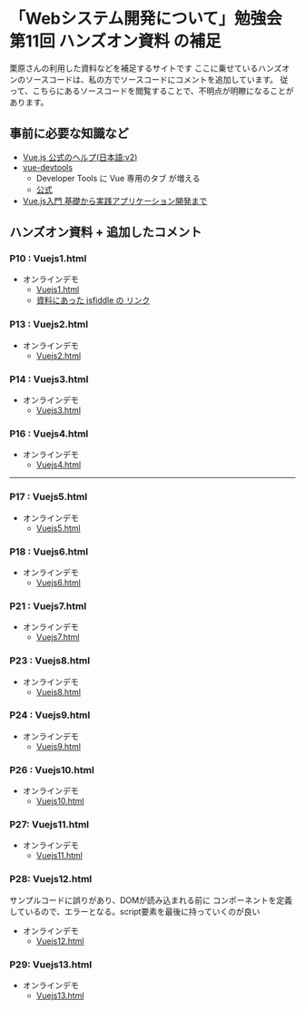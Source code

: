 # 「Webシステム開発について」勉強会第11回 ハンズオン資料 の補足

栗原さんの利用した資料などを補足するサイトです
ここに乗せているハンズオンのソースコードは、私の方でソースコードにコメントを追加しています。
従って、こちらにあるソースコードを閲覧することで、不明点が明瞭になることがあります。


## 事前に必要な知識など

- [Vue.js 公式のヘルプ(日本語:v2)](https://jp.vuejs.org/v2/guide/index.html)
- [vue-devtools](https://chrome.google.com/webstore/detail/vuejs-devtools/nhdogjmejiglipccpnnnanhbledajbpd)
  - Developer Tools に Vue 専用のタブ が増える
  - [公式](https://github.com/vuejs/vue-devtools)
- [Vue.js入門 基礎から実践アプリケーション開発まで](https://www.amazon.co.jp/dp/B07J6FP6NQ/)



## ハンズオン資料 + 追加したコメント

### P10 : Vuejs1.html

- オンラインデモ
  - [Vuejs1.html](https://ces-shiraishi.github.io/kurihara-training-part11/Vuejs1.html)
  - [資料にあった jsfiddle の リンク](https://jsfiddle.net/9k1gbyrc)




### P13 : Vuejs2.html

- オンラインデモ
  - [Vuejs2.html](https://ces-shiraishi.github.io/kurihara-training-part11/Vuejs2.html)



### P14 : Vuejs3.html

- オンラインデモ
  - [Vuejs3.html](https://ces-shiraishi.github.io/kurihara-training-part11/Vuejs3.html)



### P16 : Vuejs4.html

- オンラインデモ
  - [Vuejs4.html](https://ces-shiraishi.github.io/kurihara-training-part11/Vuejs4.html)


-----------------------


### P17 : Vuejs5.html

- オンラインデモ
  - [Vuejs5.html](https://ces-shiraishi.github.io/kurihara-training-part11/Vuejs5.html)



### P18 : Vuejs6.html

- オンラインデモ
  - [Vuejs6.html](https://ces-shiraishi.github.io/kurihara-training-part11/Vuejs6.html)



### P21 : Vuejs7.html

- オンラインデモ
  - [Vuejs7.html](https://ces-shiraishi.github.io/kurihara-training-part11/Vuejs7.html)



### P23 : Vuejs8.html

- オンラインデモ
  - [Vuejs8.html](https://ces-shiraishi.github.io/kurihara-training-part11/Vuejs8.html)



### P24 : Vuejs9.html

- オンラインデモ
  - [Vuejs9.html](https://ces-shiraishi.github.io/kurihara-training-part11/Vuejs9.html)



### P26 : Vuejs10.html

- オンラインデモ
  - [Vuejs10.html](https://ces-shiraishi.github.io/kurihara-training-part11/Vuejs10.html)



### P27: Vuejs11.html

- オンラインデモ
  - [Vuejs11.html](https://ces-shiraishi.github.io/kurihara-training-part11/Vuejs11.html)



### P28: Vuejs12.html

サンプルコードに誤りがあり、DOMが読み込まれる前に コンポーネントを定義しているので、エラーとなる。script要素を最後に持っていくのが良い

- オンラインデモ
  - [Vuejs12.html](https://ces-shiraishi.github.io/kurihara-training-part11/Vuejs12.html)


### P29: Vuejs13.html

- オンラインデモ
  - [Vuejs13.html](https://ces-shiraishi.github.io/kurihara-training-part11/Vuejs13.html)



